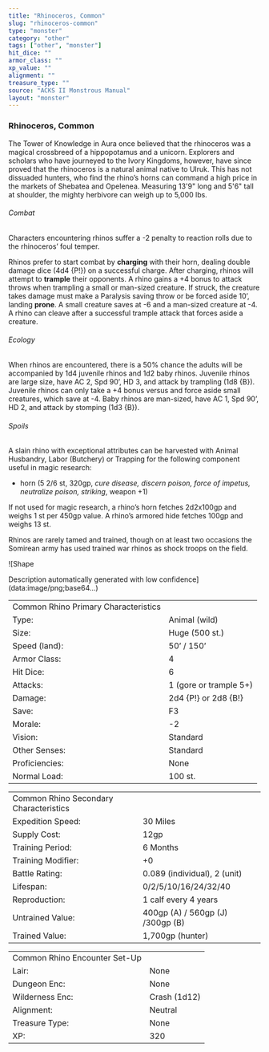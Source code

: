 ```yaml
---
title: "Rhinoceros, Common"
slug: "rhinoceros-common"
type: "monster"
category: "other"
tags: ["other", "monster"]
hit_dice: ""
armor_class: ""
xp_value: ""
alignment: ""
treasure_type: ""
source: "ACKS II Monstrous Manual"
layout: "monster"
---
```


### Rhinoceros, Common

The Tower of Knowledge in Aura once believed that the rhinoceros was a magical crossbreed of a
hippopotamus and a unicorn. Explorers and scholars who have journeyed to the Ivory Kingdoms,
however, have since proved that the rhinoceros is a natural animal native to Ulruk. This has not
dissuaded hunters, who find the rhino’s horns can command a high price in the markets of Shebatea
and Opelenea. Measuring 13'9" long and 5'6" tall at shoulder, the mighty herbivore can weigh up to
5,000 lbs.

###### Combat

Characters encountering rhinos suffer a -2 penalty to reaction rolls due to the rhinoceros’ foul
temper.

Rhinos prefer to start combat by **charging** with their horn, dealing double damage dice (4d4
{P!}) on a successful charge. After charging, rhinos will attempt to **trample** their opponents. A
rhino gains a +4 bonus to attack throws when trampling a small or man-sized creature. If struck, the
creature takes damage must make a Paralysis saving throw or be forced aside 10’, landing **prone**.
A small creature saves at -6 and a man-sized creature at -4. A rhino can cleave after a successful
trample attack that forces aside a creature.

###### Ecology

When rhinos are encountered, there is a 50% chance the adults will be accompanied by 1d4 juvenile
rhinos and 1d2 baby rhinos. Juvenile rhinos are large size, have AC 2, Spd 90’, HD 3, and attack by
trampling (1d8 {B}). Juvenile rhinos can only take a +4 bonus versus and force aside small
creatures, which save at -4. Baby rhinos are man-sized, have AC 1, Spd 90’, HD 2, and attack by
stomping (1d3 {B}).

###### Spoils

A slain rhino with exceptional attributes can be harvested with Animal Husbandry, Labor (Butchery)
or Trapping for the following component useful in magic research:

* horn (5 2/6 st, 320gp, *cure disease, discern poison, force of impetus, neutralize poison,
striking*, weapon +1)

If not used for magic research, a rhino’s horn fetches 2d2x100gp and weighs 1 st per 450gp value. A
rhino’s armored hide fetches 100gp and weighs 13 st.

Rhinos are rarely tamed and trained, though on at least two occasions the Somirean army has used
trained war rhinos as shock troops on the field.

![Shape

Description automatically generated with low confidence](data:image/png;base64...)

|  |  |
| --- | --- |
| Common Rhino Primary Characteristics | |
| Type: | Animal (wild) |
| Size: | Huge (500 st.) |
| Speed (land): | 50’ / 150’ |
| Armor Class: | 4 |
| Hit Dice: | 6 |
| Attacks: | 1 (gore or trample 5+) |
| Damage: | 2d4 {P!} or 2d8 {B!} |
| Save: | F3 |
| Morale: | -2 |
| Vision: | Standard |
| Other Senses: | Standard |
| Proficiencies: | None |
| Normal Load: | 100 st. |

|  |  |
| --- | --- |
| Common Rhino Secondary Characteristics | |
| Expedition Speed: | 30 Miles |
| Supply Cost: | 12gp |
| Training Period: | 6 Months |
| Training Modifier: | +0 |
| Battle Rating: | 0.089 (individual), 2 (unit) |
| Lifespan: | 0/2/5/10/16/24/32/40 |
| Reproduction: | 1 calf every 4 years |
| Untrained Value: | 400gp (A) / 560gp (J) /300gp (B) |
| Trained Value: | 1,700gp (hunter) |

|  |  |
| --- | --- |
| Common Rhino Encounter Set-Up | |
| Lair: | None |
| Dungeon Enc: | None |
| Wilderness Enc: | Crash (1d12) |
| Alignment: | Neutral |
| Treasure Type: | None |
| XP: | 320 |
